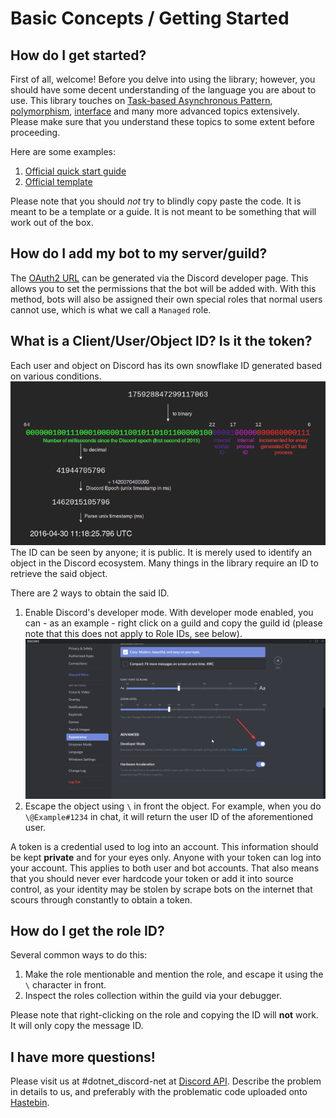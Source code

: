 # Basic Concepts / Getting Started

## How do I get started?
First of all, welcome! Before you delve into using the library; 
however, you should have some decent understanding of the language 
you are about to use. This library touches on 
[Task-based Asynchronous Pattern], [polymorphism], [interface] and 
many more advanced topics extensively. Please make sure that you 
understand these topics to some extent before proceeding.
  
  Here are some examples:
  1. [Official quick start guide](https://github.com/RogueException/Discord.Net/blob/dev/docs/guides/getting_started/samples/intro/structure.cs)
  2. [Official template](https://github.com/foxbot/DiscordBotBase/tree/csharp/src/DiscordBot)
  
Please note that you should *not* try to blindly copy paste the code. 
It is meant to be a template or a guide. It is not meant to be 
something that will work out of the box.
  
[Task-based Asynchronous Pattern]: https://docs.microsoft.com/en-us/dotnet/standard/asynchronous-programming-patterns/task-based-asynchronous-pattern-tap
[polymorphism]: https://docs.microsoft.com/en-us/dotnet/csharp/programming-guide/classes-and-structs/polymorphism
[interface]: https://docs.microsoft.com/en-us/dotnet/csharp/programming-guide/interfaces/
  
## How do I add my bot to my server/guild?

The [OAuth2 URL](https://discordapp.com/developers/tools/oauth2-url-generator) 
can be generated via the Discord developer page. This allows you to 
set the permissions that the bot will be added with. With this method,
 bots will also be assigned their own special roles that normal users 
 cannot use, which is what we call a `Managed` role.

## What is a Client/User/Object ID? Is it the token?

Each user and object on Discord has its own snowflake ID generated 
based on various conditions.
![Snowflake Generation](images/snowflake.png)
The ID can be seen by anyone; it is public. It is merely used to 
identify an object in the Discord ecosystem. Many things in the 
library require an ID to retrieve the said object. 
  
There are 2 ways to obtain the said ID. 
  1. Enable Discord's developer mode. With developer mode enabled, 
  you can - as an example - right click on a guild and copy the guild 
  id (please note that this does not apply to Role IDs, see below).
  ![Developer Mode](images/dev-mode.png)
  2. Escape the object using `\` in front the object. For example, 
  when you do `\@Example#1234` in chat, it will return the user ID of 
  the aforementioned user.
  
A token is a credential used to log into an account. This information 
should be kept **private** and for your eyes only. Anyone with your 
token can log into your account. This applies to both user and bot 
accounts. That also means that you should never ever hardcode your 
token or add it into source control, as your identity may be stolen 
by scrape bots on the internet that scours through constantly to 
obtain a token.

## How do I get the role ID?

Several common ways to do this:
  1. Make the role mentionable and mention the role, and escape it 
  using the `\` character in front.
  2. Inspect the roles collection within the guild via your debugger.
  
Please note that right-clicking on the role and copying the ID will 
**not** work. It will only copy the message ID.

## I have more questions! 

Please visit us at #dotnet_discord-net at [Discord API]. 
Describe the problem in details to us, and preferably with the 
problematic code uploaded onto [Hastebin](https://hastebin.com).

[Discord API]: https://discord.gg/jkrBmQR